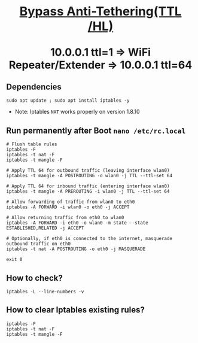  <h1 align="center"> <summary>
      
### [Bypass Anti-Tethering(TTL /HL)](https://github.com/xiv3r/anti-tethering-bypasser)
   
10.0.0.1 ttl=1 => WiFi Repeater/Extender => 10.0.0.1 ttl=64
</summary> </h1>

## Dependencies 

    sudo apt update ; sudo apt install iptables -y

* Note: Iptables `NAT` works properly on version 1.8.10

## Run permanently after Boot `nano /etc/rc.local`
```
# Flush table rules
iptables -F
iptables -t nat -F
iptables -t mangle -F

# Apply TTL 64 for outbound traffic (leaving interface wlan0)
iptables -t mangle -A POSTROUTING -o wlan0 -j TTL --ttl-set 64

# Apply TTL 64 for inbound traffic (entering interface wlan0)
iptables -t mangle -A PREROUTING -i wlan0 -j TTL --ttl-set 64

# Allow forwarding of traffic from wlan0 to eth0
iptables -A FORWARD -i wlan0 -o eth0 -j ACCEPT

# Allow returning traffic from eth0 to wlan0
iptables -A FORWARD -i eth0 -o wlan0 -m state --state ESTABLISHED,RELATED -j ACCEPT

# Optionally, if eth0 is connected to the internet, masquerade outbound traffic on eth0
iptables -t nat -A POSTROUTING -o eth0 -j MASQUERADE

exit 0
```

## How to check?

    iptables -L --line-numbers -v

## How to clear Iptables existing rules?

    iptables -F
    iptables -t nat -F
    iptables -t mangle -F
